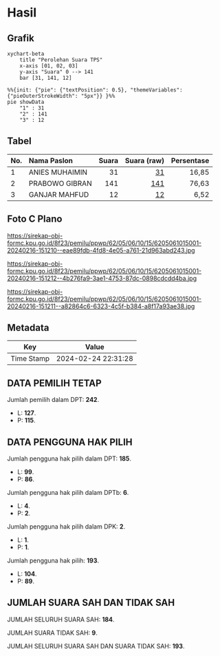 # Hasil

## Grafik

```mermaid
xychart-beta
    title "Perolehan Suara TPS"
    x-axis [01, 02, 03]
    y-axis "Suara" 0 --> 141
    bar [31, 141, 12]
```

```mermaid
%%{init: {"pie": {"textPosition": 0.5}, "themeVariables": {"pieOuterStrokeWidth": "5px"}} }%%
pie showData
    "1" : 31
    "2" : 141
    "3" : 12
```

## Tabel

| No. | Nama Paslon    | Suara | Suara (raw) | Persentase |
|:--- |:-------------- | -----:| -----------:| ----------:|
| 1   | ANIES MUHAIMIN | 31    | [31][p-1]   | 16,85      |
| 2   | PRABOWO GIBRAN | 141   | [141][p-2]  | 76,63      |
| 3   | GANJAR MAHFUD  | 12    | [12][p-3]   | 6,52       |


[p-1]: https://github.com/gigit-pemilu/pemilu-2024-62-kalimantan-tengah/blob/main/pilpres/hitung-suara/sub/62-kalimantan-tengah/sub/05-barito-utara/sub/06-lahei/sub/1015-lahei-i/sub/001-tps/sub/paslon-1.txt
[p-2]: https://github.com/gigit-pemilu/pemilu-2024-62-kalimantan-tengah/blob/main/pilpres/hitung-suara/sub/62-kalimantan-tengah/sub/05-barito-utara/sub/06-lahei/sub/1015-lahei-i/sub/001-tps/sub/paslon-2.txt
[p-3]: https://github.com/gigit-pemilu/pemilu-2024-62-kalimantan-tengah/blob/main/pilpres/hitung-suara/sub/62-kalimantan-tengah/sub/05-barito-utara/sub/06-lahei/sub/1015-lahei-i/sub/001-tps/sub/paslon-3.txt

## Foto C Plano

https://sirekap-obj-formc.kpu.go.id/8f23/pemilu/ppwp/62/05/06/10/15/6205061015001-20240216-151210--eae89fdb-4fd8-4e05-a761-21d963abd243.jpg

https://sirekap-obj-formc.kpu.go.id/8f23/pemilu/ppwp/62/05/06/10/15/6205061015001-20240216-151212--4b276fa9-3ae1-4753-87dc-0898cdcdd4ba.jpg

https://sirekap-obj-formc.kpu.go.id/8f23/pemilu/ppwp/62/05/06/10/15/6205061015001-20240216-151211--a82864c6-6323-4c5f-b384-a8f17a93ae38.jpg


## Metadata

| Key        | Value               |
| ---------- | ------------------- |
| Time Stamp | 2024-02-24 22:31:28 |


## DATA PEMILIH TETAP

Jumlah pemilih dalam DPT: **242**.
 * L: **127**.
 * P: **115**.

## DATA PENGGUNA HAK PILIH

Jumlah pengguna hak pilih dalam DPT: **185**.
 * L: **99**.
 * P: **86**.

Jumlah pengguna hak pilih dalam DPTb: **6**.
 * L: **4**.
 * P: **2**.

Jumlah pengguna hak pilih dalam DPK: **2**.
 * L: **1**.
 * P: **1**.

Jumlah pengguna hak pilih: **193**.
 * L: **104**.
 * P: **89**.

## JUMLAH SUARA SAH DAN TIDAK SAH

JUMLAH SELURUH SUARA SAH: **184**.

JUMLAH SUARA TIDAK SAH: **9**.

JUMLAH SELURUH SUARA SAH DAN SUARA TIDAK SAH: **193**.


